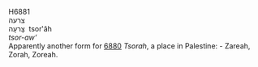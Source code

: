 <body>
  <p>H6881<br>  צרעה  <br> צָּרעָה  ‎  tsor‛âh  <br><i>tsor-aw‘ </i><br>Apparently another form for <a href="h6880.htm">6880</a>  <i>Tsorah</i>, a place in Palestine: - Zareah, Zorah, Zoreah.<br></p>
 </body>